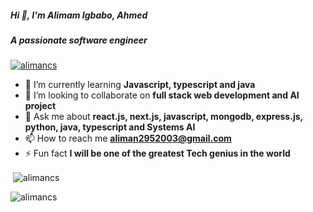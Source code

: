 <h5 align="left">Hi 👋, I'm Alimam Igbabo, Ahmed</h5>
<h5 align="left">A passionate software engineer</h5>

<p align="left"> <a href="https://github.com/ryo-ma/github-profile-trophy"><img src="https://github-profile-trophy.vercel.app/?username=alimancs" alt="alimancs" /></a> </p>

- 🌱 I’m currently learning **Javascript, typescript and java**
- 👯 I’m looking to collaborate on **full stack web development and AI project**
- 💬 Ask me about **react.js, next.js, javascript, mongodb, express.js, python, java, typescript and Systems AI**
- 📫 How to reach me **aliman2952003@gmail.com**
- ⚡ Fun fact **I will be one of the greatest Tech genius in the world**

<p>&nbsp;<img align="center" src="https://github-readme-stats.vercel.app/api?username=alimancs&show_icons=true&locale=en" alt="alimancs" /></p>

<p><img align="center" src="https://github-readme-streak-stats.herokuapp.com/?user=alimancs&" alt="alimancs" /></p>
